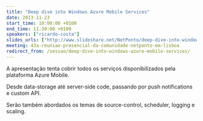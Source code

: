 ```yaml
---
title: "Deep dive into Windows Azure Mobile Services"
date: 2013-11-23
start_time: 10:00:00 +0100
end_time: 11:30:00 +0100
speakers: ["ricardo-costa"]
slides_urls: ["http://www.slideshare.net/NetPonto/deep-dive-into-windows-azure-mobile-services-ricardo-costa"]
meeting: 43a-reuniao-presencial-da-comunidade-netponto-em-lisboa
redirect_from: /sessao/deep-dive-into-windows-azure-mobile-services/
---
```

A apresentação tenta cobrir todos os serviços disponibilizados pela plataforma Azure Mobile.

Desde data-storage até server-side code, passando por push notifications e custom API.

Serão também abordados os temas de source-control, scheduler, logging e scaling.

